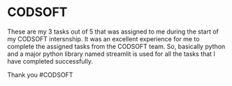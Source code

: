 # CODSOFT

These are my 3 tasks out of 5 that was assigned to me during the start of my CODSOFT intersnship.
It was an excellent experience for me to complete the assigned tasks from the CODSOFT team.
So, basically python and a major python library named streamlit is used for all the tasks that I have completed successfully.

Thank you #CODSOFT
